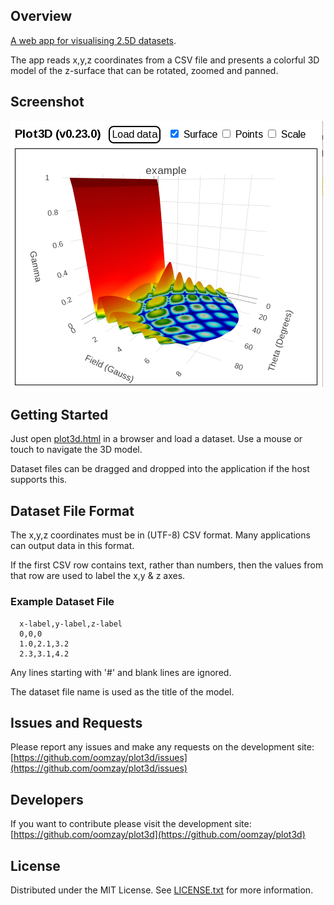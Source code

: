 ## Overview

[A web app for visualising 2.5D datasets](plot3d.html).

The app reads x,y,z coordinates from a CSV file and presents a colorful 3D model of the z-surface that can be rotated, zoomed and panned.

## Screenshot

![Screenshot1](screenshots/Screenshot1.png)

## Getting Started

Just open [plot3d.html](plot3d.html) in a browser and load a dataset. Use a mouse or touch to navigate the 3D model.

Dataset files can be dragged and dropped into the application if the host supports this. 

## Dataset File Format

The x,y,z coordinates must be in (UTF-8) CSV format. Many applications can output data in this format.

If the first CSV row contains text, rather than numbers, then the values from that row are used to label the x,y & z axes. 

### Example Dataset File

      x-label,y-label,z-label      
      0,0,0
      1.0,2.1,3.2
      2.3,3.1,4.2

Any lines starting with '#' and blank lines are ignored.

The dataset file name is used as the title of the model.

## Issues and Requests

Please report any issues and make any requests on the development site: [https://github.com/oomzay/plot3d/issues](https://github.com/oomzay/plot3d/issues)

## Developers

If you want to contribute please visit the development site: [https://github.com/oomzay/plot3d](https://github.com/oomzay/plot3d)

## License

Distributed under the MIT License. See [LICENSE.txt](LICENSE.txt) for more information.
